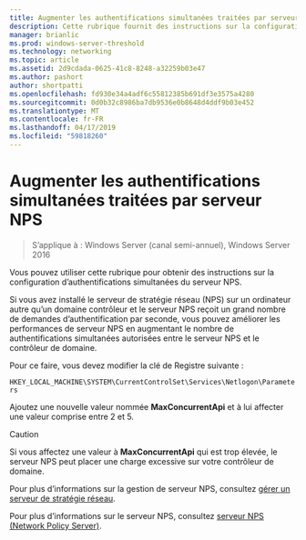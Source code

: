 ```yaml
---
title: Augmenter les authentifications simultanées traitées par serveur NPS
description: Cette rubrique fournit des instructions sur la configuration d’authentifications simultanées Network Policy Server dans Windows Server 2016.
manager: brianlic
ms.prod: windows-server-threshold
ms.technology: networking
ms.topic: article
ms.assetid: 2d9cdada-0625-41c8-8248-a32259b03e47
ms.author: pashort
author: shortpatti
ms.openlocfilehash: fd930e34a4adf6c55812385b691df3e3575a4280
ms.sourcegitcommit: 0d0b32c8986ba7db9536e0b8648d4ddf9b03e452
ms.translationtype: MT
ms.contentlocale: fr-FR
ms.lasthandoff: 04/17/2019
ms.locfileid: "59818260"
---
```

# <a name="increase-concurrent-authentications-processed-by-nps"></a>Augmenter les authentifications simultanées traitées par serveur NPS

>S’applique à : Windows Server (canal semi-annuel), Windows Server 2016

Vous pouvez utiliser cette rubrique pour obtenir des instructions sur la configuration d’authentifications simultanées du serveur NPS.

Si vous avez installé le serveur de stratégie réseau \(NPS\) sur un ordinateur autre qu’un domaine contrôleur et le serveur NPS reçoit un grand nombre de demandes d’authentification par seconde, vous pouvez améliorer les performances de serveur NPS en augmentant le nombre de authentifications simultanées autorisées entre le serveur NPS et le contrôleur de domaine.

Pour ce faire, vous devez modifier la clé de Registre suivante : 

`HKEY_LOCAL_MACHINE\SYSTEM\CurrentControlSet\Services\Netlogon\Parameters`

Ajoutez une nouvelle valeur nommée **MaxConcurrentApi** et à lui affecter une valeur comprise entre 2 et 5. 

>[!CAUTION]
>Si vous affectez une valeur à **MaxConcurrentApi** qui est trop élevée, le serveur NPS peut placer une charge excessive sur votre contrôleur de domaine.

Pour plus d’informations sur la gestion de serveur NPS, consultez [gérer un serveur de stratégie réseau](nps-manage-top.md).

Pour plus d’informations sur le serveur NPS, consultez [serveur NPS (Network Policy Server)](nps-top.md).
